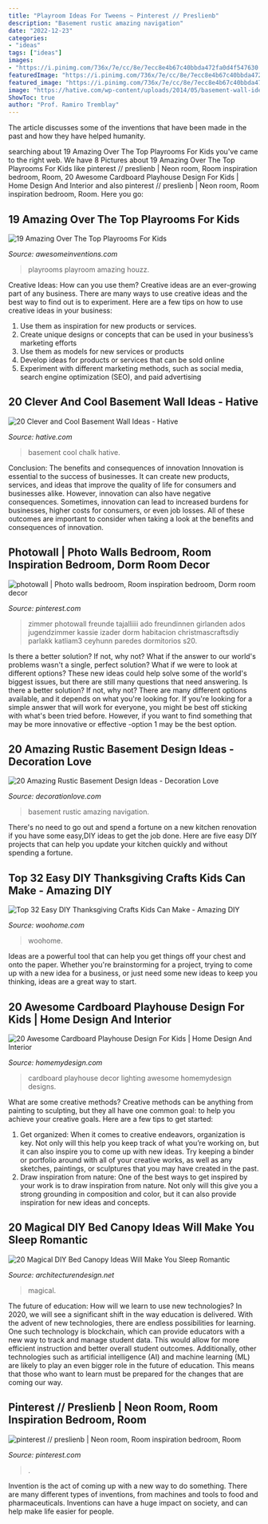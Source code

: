 ```yaml
---
title: "Playroom Ideas For Tweens ~ Pinterest // Preslienb"
description: "Basement rustic amazing navigation"
date: "2022-12-23"
categories:
- "ideas"
tags: ["ideas"]
images:
- "https://i.pinimg.com/736x/7e/cc/8e/7ecc8e4b67c40bbda472fa0d4f547630.jpg"
featuredImage: "https://i.pinimg.com/736x/7e/cc/8e/7ecc8e4b67c40bbda472fa0d4f547630.jpg"
featured_image: "https://i.pinimg.com/736x/7e/cc/8e/7ecc8e4b67c40bbda472fa0d4f547630.jpg"
image: "https://hative.com/wp-content/uploads/2014/05/basement-wall-ideas/17-chalk-wall-basement.jpg"
ShowToc: true
author: "Prof. Ramiro Tremblay"
---
```



The article discusses some of the inventions that have been made in the past and how they have helped humanity.

	

		
searching about 19 Amazing Over The Top Playrooms For Kids you've came to the right web. We have 8 Pictures about 19 Amazing Over The Top Playrooms For Kids like pinterest // preslienb | Neon room, Room inspiration bedroom, Room, 20 Awesome Cardboard Playhouse Design For Kids | Home Design And Interior and also pinterest // preslienb | Neon room, Room inspiration bedroom, Room. Here you go:
		
    
## 19 Amazing Over The Top Playrooms For Kids

<img loading=lazy src="http://www.awesomeinventions.com/wp-content/uploads/2014/12/playroom-store-fronts.jpg" onerror="this.onerror=null;this.src='https://tse4.mm.bing.net/th?id=OIP.xKISl5wuJIxxD1X1QE_VbwHaE9&amp;pid=15.1';" alt="19 Amazing Over The Top Playrooms For Kids">

_Source: awesomeinventions.com_

>playrooms playroom amazing houzz. 

	

Creative Ideas: How can you use them?
Creative ideas are an ever-growing part of any business. There are many ways to use creative ideas and the best way to find out is to experiment. Here are a few tips on how to use creative ideas in your business:
1. Use them as inspiration for new products or services.
2. Create unique designs or concepts that can be used in your business’s marketing efforts  
3. Use them as models for new services or products 
4. Develop ideas for products or services that can be sold online 
5. Experiment with different marketing methods, such as social media, search engine optimization (SEO), and paid advertising 

    
## 20 Clever And Cool Basement Wall Ideas - Hative

<img loading=lazy src="https://hative.com/wp-content/uploads/2014/05/basement-wall-ideas/17-chalk-wall-basement.jpg" onerror="this.onerror=null;this.src='https://tse3.mm.bing.net/th?id=OIP.XIAcBqTxaZNxCML3d3ajDwHaLH&amp;pid=15.1';" alt="20 Clever and Cool Basement Wall Ideas - Hative">

_Source: hative.com_

>basement cool chalk hative. 

	

Conclusion: The benefits and consequences of innovation
Innovation is essential to the success of businesses. It can create new products, services, and ideas that improve the quality of life for consumers and businesses alike. However, innovation can also have negative consequences. Sometimes, innovation can lead to increased burdens for businesses, higher costs for consumers, or even job losses. All of these outcomes are important to consider when taking a look at the benefits and consequences of innovation.

    
## Photowall | Photo Walls Bedroom, Room Inspiration Bedroom, Dorm Room Decor

<img loading=lazy src="https://i.pinimg.com/736x/7e/cc/8e/7ecc8e4b67c40bbda472fa0d4f547630.jpg" onerror="this.onerror=null;this.src='https://tse4.mm.bing.net/th?id=OIP.vI0ZxsS2J0n4Ujx-3VgNwQHaNK&amp;pid=15.1';" alt="photowall | Photo walls bedroom, Room inspiration bedroom, Dorm room decor">

_Source: pinterest.com_

>zimmer photowall freunde tajalliiii ado freundinnen girlanden ados jugendzimmer kassie izader dorm habitacion christmascraftsdiy parlakk katliam3 ceyhunn paredes dormitorios s20. 

	

Is there a better solution? If not, why not?
What if the answer to our world's problems wasn't a single, perfect solution? What if we were to look at different options? These new ideas could help solve some of the world's biggest issues, but there are still many questions that need answering. Is there a better solution? If not, why not? There are many different options available, and it depends on what you're looking for. If you're looking for a simple answer that will work for everyone, you might be best off sticking with what's been tried before. However, if you want to find something that may be more innovative or effective -option 1 may be the best option.

    
## 20 Amazing Rustic Basement Design Ideas - Decoration Love

<img loading=lazy src="http://www.decorationlove.com/wp-content/uploads/2016/06/Neutral-Rustic-Basement-Design.jpg" onerror="this.onerror=null;this.src='https://tse2.mm.bing.net/th?id=OIP.DjzFq7nUwy6R03IPz6ur9gHaLF&amp;pid=15.1';" alt="20 Amazing Rustic Basement Design Ideas - Decoration Love">

_Source: decorationlove.com_

>basement rustic amazing navigation. 

	

There's no need to go out and spend a fortune on a new kitchen renovation if you have some easy,DIY ideas to get the job done. Here are five easy DIY projects that can help you update your kitchen quickly and without spending a fortune.

    
## Top 32 Easy DIY Thanksgiving Crafts Kids Can Make - Amazing DIY

<img loading=lazy src="https://www.woohome.com/wp-content/uploads/2013/11/Thanksgiving-Crafts-Kids-Can-Make-7.jpg" onerror="this.onerror=null;this.src='https://tse1.mm.bing.net/th?id=OIP.LbtFjDyAQ11C2PQK0i4s-gHaLH&amp;pid=15.1';" alt="Top 32 Easy DIY Thanksgiving Crafts Kids Can Make - Amazing DIY">

_Source: woohome.com_

>woohome. 

	

Ideas are a powerful tool that can help you get things off your chest and onto the paper. Whether you're brainstorming for a project, trying to come up with a new idea for a business, or just need some new ideas to keep you thinking, ideas are a great way to start.

    
## 20 Awesome Cardboard Playhouse Design For Kids | Home Design And Interior

<img loading=lazy src="http://homemydesign.com/wp-content/uploads/2018/03/kids-cardboard-playhouse-with-lighting-decor.jpg" onerror="this.onerror=null;this.src='https://tse4.mm.bing.net/th?id=OIP.oBTD-HzVwBt9s-4Muksk4AHaJ5&amp;pid=15.1';" alt="20 Awesome Cardboard Playhouse Design For Kids | Home Design And Interior">

_Source: homemydesign.com_

>cardboard playhouse decor lighting awesome homemydesign designs. 

	

What are some creative methods?
Creative methods can be anything from painting to sculpting, but they all have one common goal: to help you achieve your creative goals. Here are a few tips to get started: 
1. Get organized: When it comes to creative endeavors, organization is key. Not only will this help you keep track of what you’re working on, but it can also inspire you to come up with new ideas. Try keeping a binder or portfolio around with all of your creative works, as well as any sketches, paintings, or sculptures that you may have created in the past. 
2. Draw inspiration from nature: One of the best ways to get inspired by your work is to draw inspiration from nature. Not only will this give you a strong grounding in composition and color, but it can also provide inspiration for new ideas and concepts.

    
## 20 Magical DIY Bed Canopy Ideas Will Make You Sleep Romantic

<img loading=lazy src="https://cdn.architecturendesign.net/wp-content/uploads/2015/07/AD-DIY-Bed-Canopy-3.jpg" onerror="this.onerror=null;this.src='https://tse3.mm.bing.net/th?id=OIP.j1Pbmtck1q1gkT5HzfNowQHaJ4&amp;pid=15.1';" alt="20 Magical DIY Bed Canopy Ideas Will Make You Sleep Romantic">

_Source: architecturendesign.net_

>magical. 

	

The future of education: How will we learn to use new technologies?
In 2020, we will see a significant shift in the way education is delivered. With the advent of new technologies, there are endless possibilities for learning. One such technology is blockchain, which can provide educators with a new way to track and manage student data. This would allow for more efficient instruction and better overall student outcomes. Additionally, other technologies such as artificial intelligence (AI) and machine learning (ML) are likely to play an even bigger role in the future of education. This means that those who want to learn must be prepared for the changes that are coming our way.

    
## Pinterest // Preslienb | Neon Room, Room Inspiration Bedroom, Room

<img loading=lazy src="https://i.pinimg.com/736x/cf/e0/52/cfe0528a57c9434af6b050f478815087.jpg" onerror="this.onerror=null;this.src='https://tse2.mm.bing.net/th?id=OIP.QR627yiYLLqhT5xHv2atGAHaJ3&amp;pid=15.1';" alt="pinterest // preslienb | Neon room, Room inspiration bedroom, Room">

_Source: pinterest.com_

>. 

	

Invention is the act of coming up with a new way to do something. There are many different types of inventions, from machines and tools to food and pharmaceuticals. Inventions can have a huge impact on society, and can help make life easier for people.

